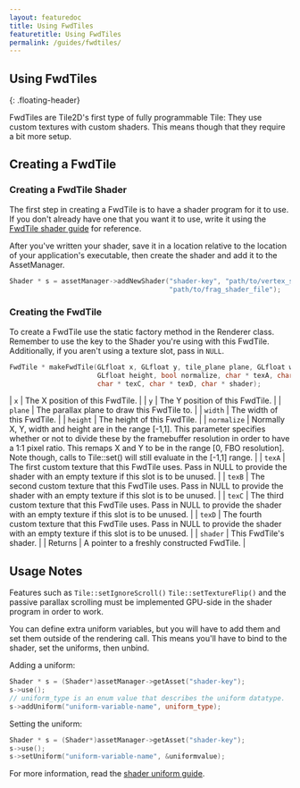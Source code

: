 ```yaml
---
layout: featuredoc
title: Using FwdTiles
featuretitle: Using FwdTiles
permalink: /guides/fwdtiles/
---
```


Using FwdTiles
-------------
{: .floating-header}

FwdTiles are Tile2D's first type of fully programmable Tile: They use custom textures
with custom shaders. This means though that they require a bit more setup.

Creating a FwdTile
------------------

<h3>Creating a FwdTile Shader</h3>

The first step in creating a FwdTile is to have a shader program for it to use. If you don't
already have one that you want it to use, write it using the 
[FwdTile shader guide](/Tile2D/guides/fwdshaders/) for reference.

After you've written your shader, save it in a location relative to the location of your application's
executable, then create the shader and add it to the AssetManager.

```cpp
Shader * s = assetManager->addNewShader("shader-key", "path/to/vertex_shader_file", 
                                        "path/to/frag_shader_file");
```

<h3>Creating the FwdTile</h3>

To create a FwdTile use the static factory method in the Renderer class. Remember to use the key
to the Shader you're using with this FwdTile. Additionally, if you aren't using a texture slot,
pass in ```NULL```.

```cpp
FwdTile * makeFwdTile(GLfloat x, GLfloat y, tile_plane plane, GLfloat width, 
                      GLfloat height, bool normalize, char * texA, char * texB,
                      char * texC, char * texD, char * shader);
```

| ```x``` | The X position of this FwdTile. |
| ```y``` | The Y position of this FwdTile. |
| ```plane``` | The parallax plane to draw this FwdTile to. |
| ```width``` | The width of this FwdTile. |
| ```height``` | The height of this FwdTile. |
| ```normalize``` | Normally X, Y, width and height are in the range [-1,1]. This parameter specifies whether or not to divide these by the framebuffer resolution in order to have a 1:1 pixel ratio. This remaps X and Y to be in the range [0, FBO resolution]. Note though, calls to Tile::set() will still evaluate in the [-1,1] range. |
| ```texA``` | The first custom texture that this FwdTile uses. Pass in NULL to provide the shader with an empty texture if this slot is to be unused. |
| ```texB``` | The second custom texture that this FwdTile uses. Pass in NULL to provide the shader with an empty texture if this slot is to be unused. |
| ```texC``` | The third custom texture that this FwdTile uses. Pass in NULL to provide the shader with an empty texture if this slot is to be unused. |
| ```texD``` | The fourth custom texture that this FwdTile uses. Pass in NULL to provide the shader with an empty texture if this slot is to be unused. |
| ```shader``` | This FwdTile's shader. |
| Returns | A pointer to a freshly constructed FwdTile. |

Usage Notes
-----------
Features such as ```Tile::setIgnoreScroll()``` ```Tile::setTextureFlip()``` and the passive parallax scrolling
must be implemented GPU-side in the shader program in order to work.

You can define extra uniform variables, but you will have to add them and set them outside of the rendering call. This means
you'll have to bind to the shader, set the uniforms, then unbind.

Adding a uniform:

```cpp
Shader * s = (Shader*)assetManager->getAsset("shader-key");
s->use();
// uniform_type is an enum value that describes the uniform datatype.
s->addUniform("uniform-variable-name", uniform_type);
```

Setting the uniform:

```cpp
Shader * s = (Shader*)assetManager->getAsset("shader-key");
s->use();
s->setUniform("uniform-variable-name", &uniformvalue);
```

For more information, read the [shader uniform guide](/Tile2D/guides/uniforms/).
